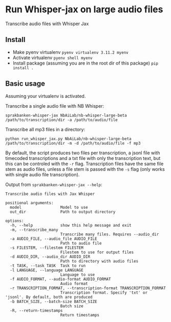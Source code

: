 # Run Whisper-jax on large audio files
Transcribe audio files with Whisper Jax

## Install
* Make pyenv virtualenv
`pyenv virtualenv 3.11.2 myenv`
* Activate virtualenv
`pyenv shell myenv`
* Install package (assuming you are in the root dir of this package)
`pip install .`

## Basic usage
Assuming your virtualenv is activated.

Transcribe a single audio file with NB Whisper:
```
sprakbanken-whisper-jax NbAiLab/nb-whisper-large-beta /path/to/transcription/dir -a /path/to/audio/file
```

Transcribe all mp3 files in a directory:
```
python run_whisper_jax.py NbAiLab/nb-whisper-large-beta /path/to/transcription/dir -m -d /path/to/audio/file -f mp3 
```

By default, the script produces two files per transcription, a jsonl file with timecoded transcriptions and a txt file
with only the transcription text, but this can be controled with the `-r` flag. Transcription files have the same file
stem as audio files, unless a file stem is passed with the `-s` flag (only works with single audio file transcription).

Output from `sprakbanken-whisper-jax --help`:
```
Transcribe audio files with Jax Whisper

positional arguments:
  model                 Model to use
  out_dir               Path to output directory

options:
  -h, --help            show this help message and exit
  -m, --transcribe_many
                        Transcribe many files. Requires --audio_dir
  -a AUDIO_FILE, --audio_file AUDIO_FILE
                        Path to audio file
  -s FILESTEM, --filestem FILESTEM
                        Filestem to use for output files
  -d AUDIO_DIR, --audio_dir AUDIO_DIR
                        Path to directory with audio files
  -t TASK, --task TASK  Task to run
  -l LANGUAGE, --language LANGUAGE
                        Language to use
  -f AUDIO_FORMAT, --audio-format AUDIO_FORMAT
                        Audio format
  -r TRANSCRIPTION_FORMAT, --transcription-format TRANSCRIPTION_FORMAT
                        Transcription format. Specify 'txt' or 'jsonl'. By default, both are produced
  -b BATCH_SIZE, --batch-size BATCH_SIZE
                        Batch size
  -R, --return-timestamps
                        Return timestamps
```


